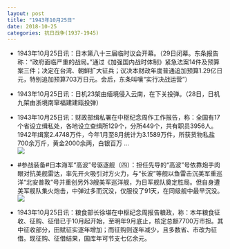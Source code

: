 ```yaml
---
layout: post
title: "1943年10月25日"
date: 2018-10-25
categories: 抗日战争(1937-1945)
---
```


<meta name="referrer" content="no-referrer" />

- 1943年10月25日讯：日本第八十三届临时议会开幕。（29日闭幕。东条报告称：“政府面临严重的战局。”通过《加强国内战时体制》紧急法案14件及预算案三件；决定在台湾、朝鲜扩大征兵；议决本财政年度普通追加预算1.29亿日元，特别追加预算703万日元。会后，东条叫嚷“实行决战运营”） 

- 1943年10月25日讯：日机23架由缅境侵入云南，在下关投弹。（28日，日机九架由浙境南窜福建建瓯投弹） 

- 1943年10月25日讯：财政部缉私署在中枢纪念周作工作报告，称：全国有17个省设立缉私处，各地设立查缉所129个，分所449个，共有职员3956人。1942年缉案2.4748万件，今年1月至8月统计为3.1589万件，所获货物私盐700余万斤，黄金2000余两，白银百万 ... <br/><img src="https://wx2.sinaimg.cn/large/aca367d8ly1fwkc3m21c6j20c80aydg1.jpg" />

- #参战装备#日本海军“高波”号驱逐舰（四）：担任先导的“高波”号依靠炮手肉眼对抗美舰雷达，率先开火吸引对方火力，与“长波”等舰以鱼雷击沉美军重巡洋“北安普敦”号并重创另外3艘美军巡洋舰，为日军舰队奠定胜局。但自身遭美军舰队集火炮击，中弹过多而沉没，仅服役了91天，在同级舰中最早沉没。 <br/><img src="https://wx1.sinaimg.cn/large/aca367d8ly1fwk8muz7uzj20xc0qedpz.jpg" />

- 1943年10月25日讯：粮食部长徐堪在中枢纪念周报告粮政，称：本年粮食征收、征购、征借已于10月起开始，至明年9月底止，核定总额7700万市担。其中征收部分，田赋征实逐年增加；而征购则逐年减少，且多数省、市改为征借。现征购、征借结果，国库年可节支七亿余元。 

